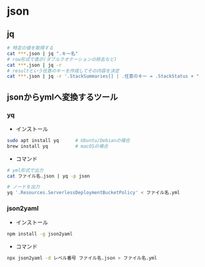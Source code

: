 # json

## jq

```sh
# 特定の値を取得する
cat ***.json | jq ".キー名"
# row形式で表示(ダブルクオテーションの除去など)
cat ***.json | jq -r
# resultという任意のキーを作成してその内容を決定
cat ***.json | jq -r '.StackSummaries[] | .任意のキー = .StackStatus + " " + .LastUpdatedTime + " " + .StackName | .任意のキー'
```

## jsonからymlへ変換するツール

### yq

- インストール

```sh
sudo apt install yq      # Ubuntu/Debianの場合
brew install yq          # macOSの場合
```

- コマンド

```sh
# yml形式で出力
cat ファイル名.json | yq -p json

# ノードを出力
yq '.Resources.ServerlessDeploymentBucketPolicy' < ファイル名.yml
```

### json2yaml

- インストール

```sh
npm install -g json2yaml
```

- コマンド

```sh
npx json2yaml -d レベル番号 ファイル名.json > ファイル名.yml
```
